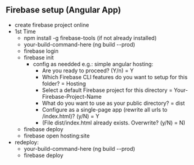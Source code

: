 ## Firebase setup (Angular App)

 - create firebase project online
 - 1st Time
	- npm install -g firebase-tools (if not already installed)
	- your-build-command-here (ng build --prod)
	- firebase login
	- firebase init
		- config as needded
			e.g.: simple angular hosting:
			- Are you ready to proceed? (Y/n) = Y
			- Which Firebase CLI features do you want to setup for this folder? = Hosting
			- Select a default Firebase project for this directory = Your-Firebase-Project-Name
			- What do you want to use as your public directory? = dist
			- Configure as a single-page app (rewrite all urls to /index.html)? (y/N) = Y
			- (File dist/index.html already exists. Overwrite? (y/N) = N)
	 - firebase deploy
	 - firebase open hosting:site
 - redeploy:
	- your-build-command-here (ng build --prod)
	- firebase deploy
 